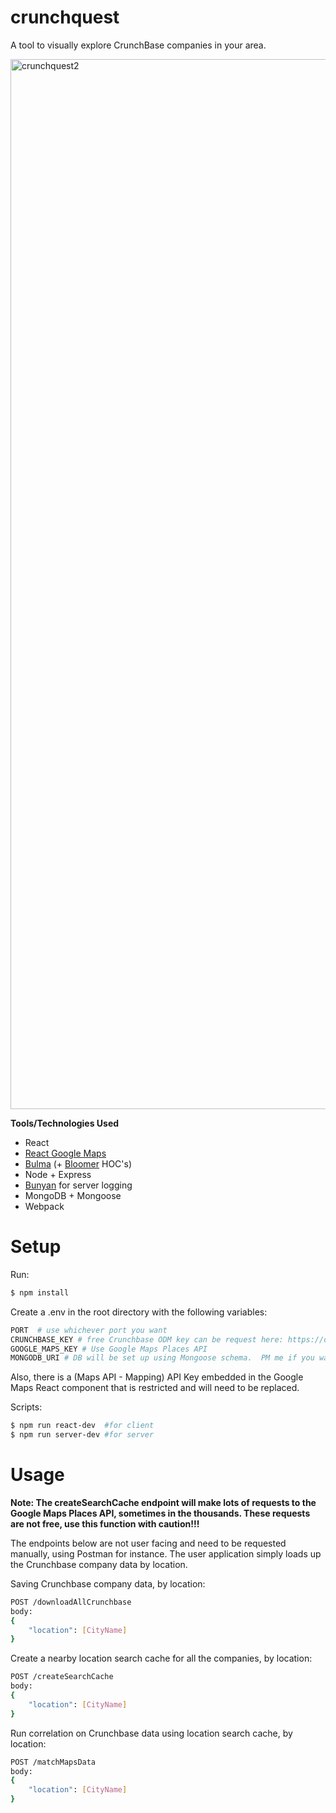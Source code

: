 # crunchquest
A tool to visually explore CrunchBase companies in your area.

<img width="1680" alt="crunchquest2" src="https://user-images.githubusercontent.com/15896597/43022949-b878df90-8c2e-11e8-9321-769839f98513.png">

**Tools/Technologies Used**

* React
* [React Google Maps](https://tomchentw.github.io/react-google-maps/#introduction)
* [Bulma](https://bulma.io/documentation/overview/) (+ [Bloomer](https://bloomer.js.org/#/documentation/overview/start) HOC's)
* Node + Express
* [Bunyan](https://www.npmjs.com/package/bunyan) for server logging
* MongoDB + Mongoose
* Webpack

# Setup
Run:
```sh
$ npm install

```

Create a .env in the root directory with the following variables:

```sh
PORT  # use whichever port you want
CRUNCHBASE_KEY # free Crunchbase ODM key can be request here: https://data.crunchbase.com/docs/open-data-map
GOOGLE_MAPS_KEY # Use Google Maps Places API
MONGODB_URI # DB will be set up using Mongoose schema.  PM me if you want access to MLab deployment
```

Also, there is a (Maps API - Mapping) API Key embedded in the Google Maps React component that is restricted and will need to be replaced.

Scripts:
```sh
$ npm run react-dev  #for client
$ npm run server-dev #for server 

```
# Usage

**Note: The createSearchCache endpoint will make lots of requests to the Google Maps Places API, sometimes in the thousands.  These requests are not free, use this function with caution!!!**

The endpoints below are not user facing and need to be requested manually, using Postman for instance.  The user application simply loads up the Crunchbase company data by location.

Saving Crunchbase company data, by location:

```sh
POST /downloadAllCrunchbase
body:
{
	"location": [CityName]
}
```

Create a nearby location search cache for all the companies, by location:

```sh
POST /createSearchCache
body:
{
	"location": [CityName]
}
```

Run correlation on Crunchbase data using location search cache, by location:

```sh
POST /matchMapsData
body:
{
	"location": [CityName]
}
```




